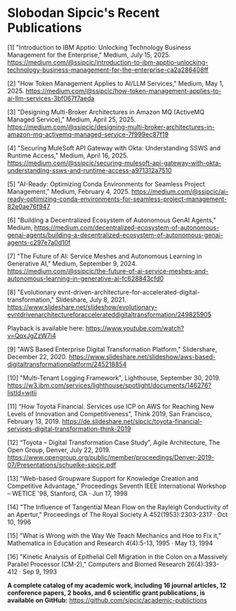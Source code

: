 # Slobodan Sipcic's Recent Publications

[1] "Introduction to IBM Apptio: Unlocking Technology Business Management for the Enterprise," Medium, July 15, 2025. https://medium.com/@ssipcic/introduction-to-ibm-apptio-unlocking-technology-business-management-for-the-enterprise-ca2a286408ff 

[2] "How Token Management Applies to AI/LLM Services," Medium, May 1, 2025. https://medium.com/@ssipcic/how-token-management-applies-to-ai-llm-services-3bf067f7aeda

[3] "Designing Multi-Broker Architectures in Amazon MQ (ActiveMQ Managed Service)," Medium, April 25, 2025. https://medium.com/@ssipcic/designing-multi-broker-architectures-in-amazon-mq-activemq-managed-service-7f999ec87f19

[4] "Securing MuleSoft API Gateway with Okta: Understanding SSWS and Runtime Access," Medium, April 16, 2025. https://medium.com/@ssipcic/securing-mulesoft-api-gateway-with-okta-understanding-ssws-and-runtime-access-a971312a7510

[5] "AI-Ready: Optimizing Conda Environments for Seamless Project Management," Medium, February 4, 2025. https://medium.com/@ssipcic/ai-ready-optimizing-conda-environments-for-seamless-project-management-82e0ae76f947

[6] "Building a Decentralized Ecosystem of Autonomous GenAI Agents," Medium, https://medium.com/decentralized-ecosystem-of-autonomous-genai-agents/building-a-decentralized-ecosystem-of-autonomous-genai-agents-c297e7a0d10f

[7] "The Future of AI: Service Meshes and Autonomous Learning in Generative AI," Medium, September 9, 2024. https://medium.com/@ssipcic/the-future-of-ai-service-meshes-and-autonomous-learning-in-generative-ai-fc628843cfd0

[8] "Evolutionary evnt-driven-architecture-for-accelerated-digital-transformation," Slideshare, July 8, 2021. https://www.slideshare.net/slideshow/evolutionary-evntdrivenarchitectureforaccelerateddigitaltransformation/249825905

Playback is available here: https://www.youtube.com/watch?v=QqxJgZzW7i4 

[9] "AWS Based Enterprise Digital Transformation Platform," Slidershare, December 22, 2020. https://www.slideshare.net/slideshow/aws-based-digitaltransformationplatform/245218854

[10] "Multi-Tenant Logging Framework", Lighthouse, September 30, 2019. https://w3.ibm.com/services/lighthouse/spotlight/documents/146276?listId=wjtii 

[11] “How Toyota Financial. Services use ICP on AWS for Reaching New Levels of Innovation and Competitiveness”, Think 2019, San Francisco, February 13, 2019. https://de.slideshare.net/sipcic/toyota-financial-services-digital-transformation-think-2019

[12] “Toyota – Digital Transformation Case Study”, Agile Architecture, The Open Group, Denver, July 22, 2019. https://www.opengroup.org/public/member/proceedings/Denver-2019-07/Presentations/schuelke-sipcic.pdf

[13] "Web-based Groupware Support for Knowledge Creation and Competitive Advantage," Proceedings Seventh IEEE International Workshop – WETICE '98, Stanford, CA · Jun 17, 1998

[14] "The Influence of Tangential Mean Flow on the Rayleigh Conductivity of an Apertur," 
Proceedings of The Royal Society A 452(1953):2303-2317 · Oct 10, 1996

[15] "What is Wrong with the Way We Teach Mechanics and Hoe to Fix it," Mathematica in Education and Research 4(4):5-13, 1995 · May 13, 1994

[16] "Kinetic Analysis of Epithelial Cell Migration in the Colon on a Massively Parallel Processor (CM-2)," Computers and Biomed Research 26(4):393-412 · Sep 9, 1993

**A complete catalog of my academic work, including 16 journal articles, 12 conference papers, 2 books, and 6 scientific grant publications, is available on GitHub:** https://github.com/sipcic/academic-publictions 


